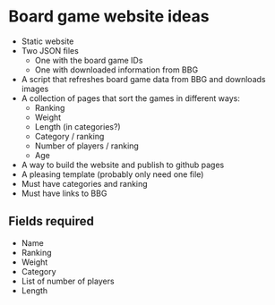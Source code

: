 # Board game website ideas #

- Static website
- Two JSON files
    - One with the board game IDs
    - One with downloaded information from BBG
- A script that refreshes board game data from BBG and downloads images
- A collection of pages that sort the games in different ways:
    - Ranking
    - Weight
    - Length (in categories?)
    - Category / ranking
    - Number of players / ranking
    - Age
- A way to build the website and publish to github pages
- A pleasing template (probably only need one file)
- Must have categories and ranking
- Must have links to BBG

## Fields required ##
- Name
- Ranking
- Weight
- Category
- List of number of players
- Length